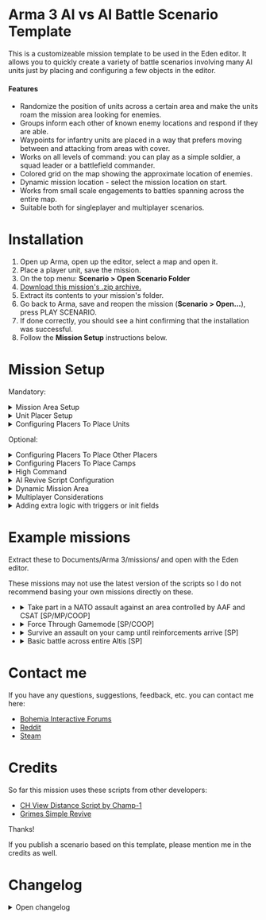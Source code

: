 # Arma 3 AI vs AI Battle Scenario Template
This is a customizeable mission template to be used in the Eden editor. It allows you to quickly create a variety of battle scenarios involving many AI units just by placing and configuring a few objects in the editor.

#### Features
- Randomize the position of units across a certain area and make the units roam the mission area looking for enemies.
- Groups inform each other of known enemy locations and respond if they are able.
- Waypoints for infantry units are placed in a way that prefers moving between and attacking from areas with cover.
- Works on all levels of command: you can play as a simple soldier, a squad leader or a battlefield commander.
- Colored grid on the map showing the approximate location of enemies.
- Dynamic mission location - select the mission location on start.
- Works from small scale engagements to battles spanning across the entire map.
- Suitable both for singleplayer and multiplayer scenarios.

# Installation
1. Open up Arma, open up the editor, select a map and open it.
2. Place a player unit, save the mission.
3. On the top menu: <b>Scenario > Open Scenario Folder</b>
4. [Download this mission's .zip archive.](https://github.com/RimantasGalvonas/Arma-3-AI-vs-AI-Battle-Scenario-Template/releases/download/1.0.3/AI-vs-AI-Battle-Scenario-Template-1.0.3.zip)
5. Extract its contents to your mission's folder.
6. Go back to Arma, save and reopen the mission (**Scenario > Open...**), press PLAY SCENARIO.
7. If done correctly, you should see a hint confirming that the installation was successful.
8. Follow the **Mission Setup** instructions below.

# Mission Setup
Mandatory:
<details>
<summary>Mission Area Setup</summary>

## Mission Area Setup
<ol>
<li>You must place a <b>Game Logic</b> entity (Found in Systems > Logic Entities) where you want the mission to take place.</li>
<li>You must name that entity <b>patrolCenter</b>.</li>
<li>
Enter these into said entity's init box:
<pre>
this setVariable ["patrolRadius", <b>1000</b>];
this setVariable ["intelGridSize", <b>100</b>];
this setVariable ["maxInfantryResponseDistance", <b>500</b>];
this setVariable ["maxVehicleResponseDistance", <b>1500</b>];
this setVariable ["maxAirResponseDistance", <b>10000</b>];
this setVariable ["dynamic", <b>false</b>];
</pre>
<b>1000</b> is the radius of the mission area. Units will roam around it looking for enemies. You may adjust the number.

<b>100</b> is the size of a colored square on the map showing you the approximate location of enemies in the mission area. You may adjust this number or set it to <b>0</b> to disable it. Setting the value to something very low will give you very precise positions but may negatively impact performance.

<b>500</b>, <b>1500</b>, <b>10000</b> are maximum distances at which infantry, vehicles and aircraft respond to intel about enemy locations. You may adjust these numbers.

You may change the <b>false</b> to <b>true</b> in `this setVariable ["dynamic", false];` to enable mission location selection at mission start. Read more about it below in the <b>Dynamic Mission Area</b> section.
</li>
<li>It is recommended to place a <b>Military Symbols</b> module in the editor (found in: <b>Systems > Modules > Other</b>). It allows you to see the position of friendly groups on the map.</li>
</ol>
<br>
</details>

<details>
<summary>Unit Placer Setup</summary>

## Unit Placer Setup
<b>Placers</b> are used to place AI units randomly within a certain area.

You must create some <b>placers</b> and sync them to the <b>Patrol Center</b> entity.
<ol>
<li>Place a <b>Game Logic</b> entity somewhere.
<li>
In its init box enter this:<br>
<pre>
this setVariable ["logicType", "placer"];
this setVariable ["minSpawnRadius", <b>0</b>];
this setVariable ["maxSpawnRadius", <b>600</b>];
</pre>

You may adjust the **numbers** for minSpawnRadius and maxSpawnRadius. These values determine the min/max distance from the placer where units can be spawned.
</li>

<li>Sync the <b>placer</b> to the <b>Patrol Center</b>.</li>
</ol>

You may repeat these steps to make as many placers as you want. At least two are recommended - one for each side.

<br>
</details>

<details>
<summary>Configuring Placers To Place Units</summary>

## Configuring Placers To Place Units
This randomizes the location of units within the radius defined in the placer and continuously creates waypoints to make the units patrol the mission area.

There are two ways of doing this:
<ol>
<li>
<details>
<summary><b>Syncing units (Recommended)</b></summary>
<br>
The simplest way to make a placer spawn units is to place units or vehicles in the editor and sync them to the placer.
<br><br>
Sync only one unit from the group, not the entire group. Doing otherwise would still work but it forces redundant calculations and makes initialization much slower.
<br><br>

Other things that can be synced to placers:
- **Respawn Position** Module
- **Spawn AI** Module
- **Spawn AI: Spawnpoint** Module
<br><br>
</details>
</li>
<li>
<details>
<summary><b>Group variable</b></summary>

This method is more complex to setup but it has its uses. This makes the placer spawn new units rather than relocate those that were already created in the editor, meaning you could, for example, activate this placer at some later point in the mission to spawn reinforcements (see the <b>Adding extra logic with triggers or init fields</b> section below).
<br><br>

Add this to the placer's init box:
<pre>
this setVariable ["groups", [
    (<b>GROUP_CONFIG</b>),
    (<b>GROUP_CONFIG</b>),
    (<b>GROUP_CONFIG</b>)
]];
</pre>

Then do one or both of the following:
<ol>
<li>
<b>Use predefined group configs</b>

Replace <b>GROUP_CONFIG</b> with a group config path which can be found in the Eden editor <b>Tools -> Config Viewer</b>. Find <b>cfgGroups</b> on the left. Select the one you want and copy it from <b>Config Path</b> in the bottom of the screen. It should look something like this:<br>
<b>configFile >>"CfgGroups" >> "Indep" >> "IND_E_F" >> "Infantry" >> "I_E_InfTeam"</b><br>
You may add as many as you want. Add duplicates if you want more of the same group.
</li>
<li>
<b>Create custom groups</b>

You may also create custom groups out of individual units by replacing **(GROUP_CONFIG)** with for example:
<pre>
["<b>B_Truck_01_ammo_F</b>", "<b>B_Truck_01_Repair_F</b>"]
</pre>
These <b>names in bold</b> can be found by hovering over a unit placed in the Eden editor or in **configFile >> "CfgVehicles"**
</li>
</ol>
</details>
</li>
</ol>
<br>
</details>

Optional:

<details>
<summary>Configuring Placers To Place Other Placers</summary>

## Configuring Placers To Place Other Placers
You can also make **placers** place other **placers**. This could be used, for example, to make all the enemies spawn together in some spot but that spot's location would be randomized across a large area.

Due to technical reasons, you can't just sync the two placers together. It has to be done this way:
<ol>
<li>Create a <b>placer</b> as usual, sync it to the <b>patrolCenter</b>.
<li>Create another <b>placer</b> as usual. Sync units to it (or use the <b>groups</b> variable, see above) but DON'T sync the placer itself to anything. You must give this <b>placer</b> a name. For example <b>randomized_position_placer</b></li>
<li>
Add this to the init box of the <b>placer created in step 1</b>:
<pre>
this setVariable ["childPlacers", [<b>randomized_position_placer</b>]];
</pre>

You can use more than one:<br>
<pre>
this setVariable ["childPlacers", [<b>unitPlacer1</b>, <b>unitPlacer2</b>]];
</pre>
</li>
</ol>

The **placer created in step 1** will randomize the position of the **placer created in step 2**. The latter one will in turn randomize the position of units assigned to it.

You may also add this to the init box of the **placer created in step 2** to attempt to place it at a location that has a road within its radius:
<pre>
this setVariable ["preferRoad", true];
</pre>

<br>
</details>

<details>
<summary>Configuring Placers To Place Camps</summary>

## Configuring Placers To Place Camps
You can spawn camps by adding this to a placer's init box:
<pre>
this setVariable ["camps", [<b>side1</b>, <b>side2</b>]];
</pre>

Valid values for **sides** are **blufor**, **opfor**, **independent**. You may use as many as you want, duplicates are allowed.

The camps will be populated with units from the chosen side.

<br>
</details>

<details>
<summary>High Command</summary>

## High Command
High Command allows you to manually assign waypoints to chosen AI groups instead of having them roam the mission area automatically.

To enable it:
<ol>
<li>
Place a <b>High Command - Commander</b> module (found in: <b>Systems > Modules > Other</b>) in the editor.
</li>
<li>
Sync a playable unit to the <b>High Command - Commander</b> module.
</li>
<li>
Place a <b>High Command - Subordinate</b> module and sync it to the <b>High Command - Commander</b> module. You don't need to sync any units to the subordinate module.
</li>
<li>
Add this to the init box of some <b>placers</b>. It will allow you to command the units from that placer:
<pre>
this setVariable ["highCommandSubordinates", true];
</pre>
</li>
</ol>

To enter high command mode, press **Left Ctrl+Space**.

<br>
</details>

<details>
<summary>AI Revive Script Configuration</summary>

## AI Revive Script Configuration
This mission template has the [Grimes Simple Revive](https://github.com/kcgrimes/grimes-simple-revive) script integrated.

To enable it, change the **G_Revive_System** and **G_Briefing** values to **true** in the **G_Revive_init.sqf** file.

There are more configurations in there and they are well documented by the comments in the file. Adjust them to your liking.

<br>
</details>

<details>
<summary>Dynamic Mission Area</summary>

## Dynamic Mission Area
You can put this in the init box of the <b>patrolCenter</b> entity to enable mission location selection on mission start:
<pre>this setVariable ["dynamic", true];</pre>

Some things to keep in mind:
<ul>
<li>
Relative positions of synced placers are preserved. If you want a certain placer not to be moved when changing the mission location, you can add this to its init box:
<pre>this setVariable ["dynamic", false];</pre>
</li>
<li>
Sync your <b>triggers</b> to the <b>patrolCenter</b> entity to have them moved when changing the mission location. It is advised to add this to the <b>condition</b> box of the triggers:
<pre>this && Rimsiakas_missionInitialized</pre>
This makes the trigger inactive until placement of units on the battlefield is finished.
</li>
</ul>

<br>
</details>

<details>
<summary>Multiplayer Considerations</summary>

## Multiplayer Considerations
Here are some things to keep in mind when using this template to create multiplayer missions:
- When placing units on the map, make sure to place them some distance apart and facing away from hostile units. Otherwise when the mission starts the group may spawn in combat mode.
- When using Dynamic Mission Area in multiplayer, the configuration dialog may show up before the map loading screen goes away. In that case you will have to wait for the loading screen to go away if you wish to use the location preview button.
- **Respawn Position** modules can be synced to placers to have their locations randomized.
- Other than that, nothing too special is required for this to work on multiplayer:<br>
  Set some settings in <b>Attributes > Multiplayer...</b> in the editor, set some units as playable and you're good to go.


<br>
</details>

<details>
<summary>Adding extra logic with triggers or init fields</summary>

## Adding extra logic with triggers or init fields
<ul>
<li>
<details>
<summary>Waiting until the mission has fully initialized</summary>

Init fields and statements in triggers are evaluated as soon as the mission loads. However, the mission setup scripts may still be moving things around. This may cause triggers to activate prematurely and have other undesired effects.

When the scripts have finished setting up the mission, a <b>Rimsiakas_missionInitialized</b> variable is created. You can check for its existence to make sure your triggers or code in init fields is evaluated only after the mission has fully initialized.

Example trigger condition:
<pre>
this && Rimsiakas_missionInitialized
</pre>

Example init field:
<pre>
_var = [] spawn {
    waitUntil {!isNil "Rimsiakas_missionInitialized"};
    // your code here
};
</pre>
<br>
</details>
</li>
<li>
<details>
<summary>Moving the mission area</summary>

You can move the mission area and all the placers and triggers synced to it with this command:
<pre>
[_newPosition] call Rimsiakas_fnc_moveMissionArea;
</pre>
After that you have to reinitialize the intel grid, if you are using it:
<pre>
remoteExec ["Rimsiakas_fnc_createIntelGrid"];
</pre>
<br>
</details>
</li>
<li>
<details>
<summary>Manually activating a placer</summary>

Placers can be activated manually like this:
<pre>
_var = [] spawn {
    [placerName] call Rimsiakas_fnc_placer;

    {_x enableAI "all";} forEach allUnits;
};
</pre>

When placing units, the AI for those units is disabled, that's why there's a line there to reenable AI.

Note that these commands are wrapped in a `[] spawn {}` statement. This makes the placer run in the [scheduler](https://community.bistudio.com/wiki/Scheduler). This is needed because the logic for placers that have subplacers requires [script suspension](https://community.bistudio.com/wiki/Scheduler#Suspension).
<br>
<br>
</details>
</li>
<li>
<details>
<summary>Making a group attack a specific unit</summary>
<pre>
[_group, _target, _targetPriority] call Rimsiakas_fnc_attackEnemy;
</pre>
<b>_target</b> must be a human unit.<br>
<b>_targetPriority</b> - a number (default 1). It is one of the criteria in determining if a group can abandon its target for a new one. Set it to 100 to make sure the group stays on this target.
<br>
<br>
</details>
</li>
<li>
<details>
<summary>Making a group search for enemies in the mission area</summary>
<pre>
[_group] call Rimsiakas_fnc_searchForEnemies;
</pre>
This will also make the group abandon its current target.
<br>
<br>
</details>
</li>
<li>
<details>
<summary>Making a group ignore all the intel about enemy locations</summary>
<pre>
_group setVariable ["ignoreIntel", true];
</pre>
</details>
</li>
</ul>
</details>

# Example missions
Extract these to Documents/Arma 3/missions/ and open with the Eden editor.

These missions may not use the latest version of the scripts so I do not recommend basing your own missions directly on these.
<ul>
<li>
<details>
<summary>Take part in a NATO assault against an area controlled by AAF and CSAT [SP/MP/COOP]</summary>
<br>

[Download](https://github.com/RimantasGalvonas/Arma-3-AI-vs-AI-Battle-Scenario-Template/releases/download/1.0.1/PartakeInAnAssaultAgainstEnemySector.Altis.zip)

This is the main example mission, showing off most of the available functionality and includes an explanation on how it was made in the mission diary.

Made on v1.0.1
</details>
</li>
<li>
<details>
<summary>Force Through Gamemode [SP/COOP]</summary>
<br>

[Download](https://github.com/RimantasGalvonas/Arma-3-AI-vs-AI-Battle-Scenario-Template/releases/download/1.0.3/BattleThroughMountainsTowardsKavala.Altis.zip)

This is the source for this mission: https://steamcommunity.com/sharedfiles/filedetails/?id=2418209864

This scenario demonstrates the possibility to add additional logic to the scenarios right in the editor without having to modify the scripts themselves. Look for the **missionLocationChangerLogic** object and expressions in the **Spawn AI** modules.

Made on v1.0.3

</details>
</li>
<li>
<details>
<summary>Survive an assault on your camp until reinforcements arrive [SP]</summary>
<br>

[Download](https://github.com/RimantasGalvonas/Arma-3-AI-vs-AI-Battle-Scenario-Template/releases/download/0.4.4/HoldOutUntilReinforcementsArrive.Altis.zip)

An intense scenario where you must survive an attack from all sides until reinforcements arrive to eliminate the enemy thread.

Made on v0.4.4
</details>
</li>
<li>
<details>
<summary>Basic battle across entire Altis [SP]</summary>
<br>

[Download](https://github.com/RimantasGalvonas/Arma-3-AI-vs-AI-Battle-Scenario-Template/releases/download/1.0.1/WarAcrossAltis.Altis.zip)

Basically just a benchmark to show the scalability of these scripts.

Made on v1.0.1
</details>
</li>
</ul>

# Contact me
If you have any questions, suggestions, feedback, etc. you can contact me here:
- [Bohemia Interactive Forums](https://forums.bohemia.net/forums/topic/231958-release-ai-vs-ai-battle-scenario-template-spmpcoop/)
- [Reddit](https://www.reddit.com/r/armadev/comments/l8y1wy/ai_vs_ai_battle_scenario_template/)
- [Steam](https://steamcommunity.com/app/107410/discussions/18/3104638636520370752/)

# Credits
So far this mission uses these scripts from other developers:

- [CH View Distance Script by Champ-1](https://www.armaholic.com/page.php?id=27390)
- [Grimes Simple Revive](https://github.com/kcgrimes/grimes-simple-revive)

Thanks!

If you publish a scenario based on this template, please mention me in the credits as well.

# Changelog
<details>
<summary>Open changelog</summary>
<ul>
<li>
1.0.3 (2021-03-09)
<ul>
<li>Decrease group's tendency to clump together.</li>
<li>Don't show Grimes Simple Revive validation messages if it's not enabled.</li>
<li>Fix intel grid somewhat not matching the mission exactly.</li>
</ul>
</li>
<li>
1.0.2 (2021-02-08)
<ul>
<li>Allow syncing Spawn AI modules to placers.</li>
</ul>
</li>
<li>
1.0.1 (2021-02-04)
<ul>
<li>Take height advantage into consideration when choosing a position to attack from.</li>
</ul>
</li>
<li>
1.0.0 (2021-01-31)
<ul>
<li>Stop mounted units charging straight onto their targets by using DESTROY instead of SAD waypoints for vehicles.</li>
</ul>
</li>
<li>
0.7.3 (2021-01-30)
<ul>
<li>Prevent empty vehicles from being assigned as targets</li>
</ul>
</li>
<li>
0.7.2 (2021-01-25)
<ul>
<li>Refactoring to expose some logic for easier manipulation with in-game scripts</li>
<li>Allow usage of respawn position modules with placers</li>
</ul>
</li>
<li>
0.7.1 (2021-01-17)
<ul>
<li>Fix ground units trying to attack UAVs, causing waypoints being created infinitely</li>
<li>Stop APCs from trying to engage tanks</li>
</ul>
</li>
<li>
0.7.0 (2021-01-16)
<ul>
<li>Infantry combat movement overhaul - squads will try to find an advantageous position with good visibility to fire from rather than advance onto the targets directly</li>
<li>Adjusted the evaluation if the group has seen its target recently to check for any target group member rather than the specific target</li>
</ul>
</li>
<li>
0.6.5 (2021-01-08)
<ul>
<li>Fix parent and child placer configurations getting mixed up, causing all units from parent placer being placed close together</li>
<li>Optimizations for intel sharing</li>
<li>Workaround for an Arma bug which could cause groups spawned with camps being assigned waypoints from other groups</li>
<li>Make groups stay at their search and destroy waypoints until they've dealt with or lost contact with their target</li>
<li>Remove the in-game setup instructions and show link to this documentation instead</li>
</ul>
</li>
<li>
0.6.4 (2021-01-04)
<ul>
<li>Add ability to configure date/time and weather in mission location selection</li>
</ul>
</li>
<li>
0.6.3 (2021-01-03)
<ul>
<li>Fix groups not redirecting to nearer targets</li>
<li>React to intel about new position of current target</li>
</ul>
</li>
<li>
0.6.2 (2021-01-02)
<ul>
<li>Fix not all types of triggers and vehicles being moved when using dynamic mission location</li>
<li>Speed up AI reenabling</li>
</ul>
</li>
<li>
0.6.1 (2020-12-31)
<ul>
<li>Removed automatically enabling team switch for group units as it can be controlled in the editor by setting the unit as playable</li>
<li>Fixed AI not being re-enabled after teamswitching</li>
<li>Fixed "View Distance Settings" action not being added after teamswitch or respawn</li>
</ul>
</li>
<li>
0.6.0 (2020-12-31)
<ul>
<li>Added an option to selection the mission location on mission start</li>
</ul>
</li>
<li>
0.5.0 (2020-12-26)
<ul>
<li>Multiplayer support</li>
</ul>
</li>
<li>
0.4.10 (2020-12-23)
<ul>
<li>Added an option to prefer placing subplacers on roads</li>
<li>Stop non-air units chasing after air units</li>
</ul>
</li>
<li>
0.4.9 (2020-12-21)
<ul>
<li>Set SUPPORT waypoint for groups with support vehicles</li>
</ul>
</li>
<li>
0.4.8 (2020-12-20)
<ul>
<li>Fixed allied side group icons disappearing when teamswitching</li>
</ul>
</li>
<li>
0.4.7 (2020-12-19)
<ul>
<li>Camp spawn improvements - random rotation, allow both static and non-static units in camp</li>
</ul>
</li>
<li>
0.4.6 (2020-12-15)
<ul>
<li>Updated the intel share logic to make units redirect to closer targets</li>
</ul>
</li>
<li>
0.4.5 (2020-12-15)
<ul>
<li>Scalability improvements to support very large mission areas</li>
</ul>
</li>
<li>
0.4.4 (2020-12-14)
<ul>
<li>Fix vehicles sometimes spawning somewhere far away</li>
</ul>
</li>
<li>
0.4.3 (2020-12-14)
<ul>
<li>Configured the AI revive script to be disabled by default</li>
</ul>
</li>
<li>
0.4.2 (2020-12-13)
<ul>
<li>Use DESTROY instead of SEARCH AND DESTROY waypoint for tank targets to allow armor to be redirected as soon as they deal with their targets</li>
</ul>
</li>
<li>
0.4.1 (2020-12-12)
<ul>
<li>Fixed mechanized infantry vehicles ofter exploding on spawn</li>
</ul>
</li>
<li>
0.4.0 (2020-12-12)
<ul>
<li>Implement Grimes Simple Revive script</li>
</ul>
</li>
<li>
0.3.0 (2020-12-12)
<ul>
<li>Added sharing of intel about known enemy positions between groups</li>
<li>Orient groups toward waypoint on spawn</li>
</ul>
</li>
<li>
0.2.1 (2020-12-11)
<ul>
<li>Initialization speed improvements</li>
</ul>
</li>
<li>
0.2.0 (2020-12-10)
<ul>
<li>Prefer placing vehicles on roads</li>
<li>Fix some issues with high command mode</li>
</ul>
</li>
<li>
0.1.0 (2020-12-09)
<ul>
<li>First release</li>
</ul>
</li>
</ul>
</details>